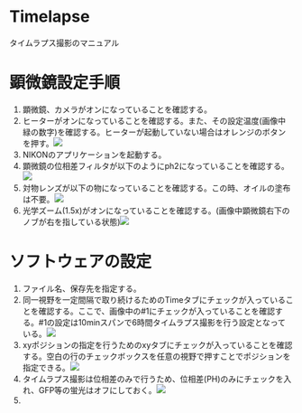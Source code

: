 # Timelapse

タイムラプス撮影のマニュアル

# 顕微鏡設定手順

1. 顕微鏡、カメラがオンになっていることを確認する。
2. ヒーターがオンになっていることを確認する。また、その設定温度(画像中緑の数字)を確認する。ヒーターが起動していない場合はオレンジのボタンを押す。![](images/IMG_4975.png)
3. NIKONのアプリケーションを起動する。
4. 顕微鏡の位相差フィルタが以下のようにph2になっていることを確認する。![](images/IMG_4974.png)
5. 対物レンズが以下の物になっていることを確認する。この時、オイルの塗布は不要。![](images/IMG_4973.png)
6. 光学ズーム(1.5x)がオンになっていることを確認する。(画像中顕微鏡右下のノブが右を指している状態)![](images/IMG_4977.png)

# ソフトウェアの設定

1. ファイル名、保存先を指定する。
2. 同一視野を一定間隔で取り続けるためのTimeタブにチェックが入っていることを確認する。ここで、画像中の#1にチェックが入っていることを確認する。#1の設定は10minスパンで6時間タイムラプス撮影を行う設定となっている。![](images/IMG_4970.png)
3. xyポジションの指定を行うためのxyタブにチェックが入っていることを確認する。空白の行のチェックボックスを任意の視野で押すことでポジションを指定できる。![](images/IMG_4971.png)
4. タイムラプス撮影は位相差のみで行うため、位相差(PH)のみにチェックを入れ、GFP等の蛍光はオフにしておく。![](images/IMG_4972.png)
5. 